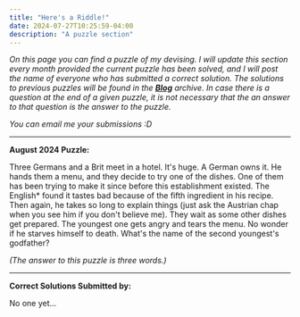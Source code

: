 ```yaml
---
title: "Here's a Riddle!"
date: 2024-07-27T10:25:59-04:00
description: "A puzzle section"
---
```


*On this page you can find a puzzle of my devising. I will update this section*
*every month provided the current puzzle has been solved, and I will post the*
*name of everyone who has submitted a correct solution. The solutions to previous*
*puzzles will be found in the **[Blog](/posts/)** archive. In case there is a question at the*
*end of a given puzzle, it is not necessary that the an answer to that question*
*is the answer to the puzzle.*

*You can email me your submissions :D*

----

**August 2024 Puzzle:**

Three Germans and a Brit meet in a hotel. It's huge. A German owns it. He hands them
 a menu, and they decide to try one of the dishes. One of them has been trying to make it
since before this establishment existed. The English* found it tastes bad because of
the fifth ingredient in his recipe. Then again, he takes so long to explain things
(just ask the Austrian chap when you see him if you don't believe me). They wait as some
other dishes get prepared. The youngest one gets angry and tears the menu. No wonder
if he starves himself to death. What's the name of the second youngest's godfather?

*(The answer to this puzzle is three words.)*

----

**Correct Solutions Submitted by:**

No one yet...
